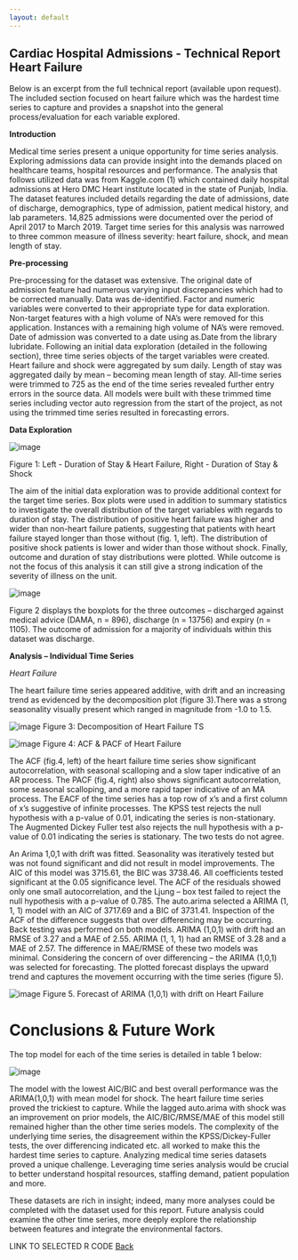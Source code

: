 ```yaml
---
layout: default
---
```


## Cardiac Hospital Admissions - Technical Report Heart Failure ###

Below is an excerpt from the full technical report (available upon request). The included section focused on heart failure which was the hardest time series to capture and provides a snapshot into the general process/evaluation for each variable explored. 

__Introduction__

Medical time series present a unique opportunity for time series analysis. Exploring admissions
data can provide insight into the demands placed on healthcare teams, hospital resources and
performance. The analysis that follows utilized data was from Kaggle.com (1) which contained daily
hospital admissions at Hero DMC Heart institute located in the state of Punjab, India. The dataset
features included details regarding the date of admissions, date of discharge, demographics, type of
admission, patient medical history, and lab parameters. 14,825 admissions were documented over the
period of April 2017 to March 2019. Target time series for this analysis was narrowed to three common
measure of illness severity: heart failure, shock, and mean length of stay.

__Pre-processing__

Pre-processing for the dataset was extensive. The original date of admission feature had
numerous varying input discrepancies which had to be corrected manually. Data was de-identified. Factor
and numeric variables were converted to their appropriate type for data exploration. Non-target features
with a high volume of NA’s were removed for this application. Instances with a remaining high volume of
NA’s were removed. Date of admission was converted to a date using as.Date from the library lubridate.
Following an initial data exploration (detailed in the following section), three time series objects of the
target variables were created. Heart failure and shock were aggregated by sum daily. Length of stay was
aggregated daily by mean – becoming mean length of stay. All-time series were trimmed to 725 as the end
of the time series revealed further entry errors in the source data. All models were built with these
trimmed time series including vector auto regression from the start of the project, as not using the
trimmed time series resulted in forecasting errors.

__Data Exploration__

![image](https://github.com/cagoodri2/cagoodri2.github.io/assets/156851134/663fdf3a-cc42-4c59-997f-bb5888fae50d)

Figure 1: Left - Duration of Stay & Heart Failure, Right - Duration of Stay & Shock

The aim of the initial data exploration was to provide additional context for the target time series. Box plots were used in addition to summary statistics to investigate the overall distribution of the target variables with regards to duration of stay. 
The distribution of positive heart failure was higher and wider than non-heart failure patients, suggesting that patients with heart failure stayed longer than those without (fig. 1, left). The distribution of positive shock patients is lower and wider than those without shock. Finally, outcome and duration of stay distributions were plotted. While outcome is not the focus
of this analysis it can still give a strong indication of the severity of illness on the unit. 

![image](https://github.com/cagoodri2/cagoodri2.github.io/assets/156851134/6156e60d-7fd4-4e97-8d01-d86fdb5b6643)

Figure 2 displays the boxplots for the three outcomes – discharged against medical advice (DAMA, n = 896), discharge (n = 13756) and expiry (n = 1105). The outcome of admission for a majority of individuals within this dataset was discharge.

__Analysis – Individual Time Series__

_Heart Failure_

The heart failure time series appeared additive, with drift and an increasing trend as evidenced by the decomposition plot (figure 3).There was a strong seasonality visually present which ranged in magnitude from -1.0 to 1.5.

![image](https://github.com/cagoodri2/cagoodri2.github.io/assets/156851134/4691d931-ca41-4e5b-ad68-1bbdfb8f386d)
Figure 3: Decomposition of Heart Failure TS

![image](https://github.com/cagoodri2/cagoodri2.github.io/assets/156851134/9b32e8dd-b93d-4a93-86bd-8881139296f4)
Figure 4: ACF & PACF of Heart Failure

The ACF (fig.4, left) of the heart failure time series show significant autocorrelation, with seasonal scalloping and a slow taper indicative of an AR process. The PACF (fig.4, right) also shows significant
autocorrelation, some seasonal scalloping, and a more rapid taper indicative of an MA process. The EACF of the time series has a top row of x’s and a first column of x’s suggestive of infinite processes. The KPSS test rejects the null hypothesis with a p-value of 0.01, 
indicating the series is non-stationary. The Augmented Dickey Fuller test also rejects the null hypothesis with a p-value of 0.01 indicating the series is stationary. The two tests do not agree.

An Arima 1,0,1 with drift was fitted. Seasonality was iteratively tested but was not found significant and did not result in model improvements. The AIC of this model was 3715.61, the BIC was
3738.46. All coefficients tested significant at the 0.05 significance level. The ACF of the residuals showed only one small autocorrelation, and the Ljung – box test failed to reject the null
hypothesis with a p-value of 0.785. The auto.arima selected a ARIMA (1, 1, 1) model with an AIC of 3717.69 and a BIC of 3731.41. Inspection of the ACF of the difference suggests that over differencing may
be occurring. Back testing was performed on both models. ARIMA (1,0,1) with drift had an RMSE of 3.27 and a MAE of 2.55. ARIMA (1, 1, 1) had an RMSE of 3.28 and a MAE of 2.57. The
difference in MAE/RMSE of these two models was minimal. Considering the concern of over differencing – the ARIMA (1,0,1) was selected for forecasting. The plotted forecast displays the upward trend and
captures the movement occurring with the time series (figure 5).

![image](https://github.com/cagoodri2/cagoodri2.github.io/assets/156851134/4833811c-365b-4328-9b5b-d43cd39e08d9)
Figure 5.  Forecast of ARIMA (1,0,1) with drift on Heart Failure

# Conclusions & Future Work #

The top model for each of the time series is detailed in table 1 below: 

![image](https://github.com/cagoodri2/cagoodri2.github.io/assets/156851134/730d2ce7-7473-4615-9c5f-9f6b83098ce1)


The model with the lowest AIC/BIC and best overall performance was the ARIMA(1,0,1) with mean model for shock. The heart failure time series proved the trickiest to capture. While the lagged auto.arima with shock was an improvement on prior models, the AIC/BIC/RMSE/MAE of this model still remained higher
than the other time series models. The complexity of the underlying time series, the disagreement within the KPSS/Dickey-Fuller tests, the over differencing indicated etc. all worked to make this the hardest time series to capture. Analyzing medical time series datasets proved a unique challenge. Leveraging time
series analysis would be crucial to better understand hospital resources, staffing demand, patient population and more. 

These datasets are rich in insight; indeed, many more analyses could be completed with the dataset used for this report. Future analysis could examine the other time series, more deeply explore the relationship between features and integrate the environmental factors.

LINK TO SELECTED R CODE
[Back](./tsa_cardiac.html)
